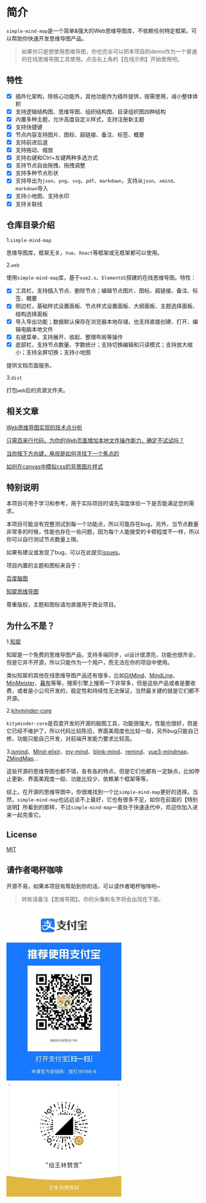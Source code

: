 # 简介

`simple-mind-map`是一个简单&强大的Web思维导图库，不依赖任何特定框架。可以帮助你快速开发思维导图产品。

> 如果你只是想使用思维导图，你也完全可以把本项目的demo作为一个普通的在线思维导图工具使用。点击右上角的【在线示例】开始使用吧。

## 特性

- [x] 插件化架构，除核心功能外，其他功能作为插件提供，按需使用，减小整体体积
- [x] 支持逻辑结构图、思维导图、组织结构图、目录组织图四种结构
- [x] 内置多种主题，允许高度自定义样式，支持注册新主题
- [x] 支持快捷键
- [x] 节点内容支持图片、图标、超链接、备注、标签、概要
- [x] 支持前进后退
- [x] 支持拖动、缩放
- [x] 支持右键和Ctrl+左键两种多选方式
- [x] 支持节点自由拖拽、拖拽调整
- [x] 支持多种节点形状
- [x] 支持导出为`json`、`png`、`svg`、`pdf`、`markdown`，支持从`json`、`xmind`、`markdown`导入
- [x] 支持小地图、支持水印
- [x] 支持关联线

## 仓库目录介绍

1.`simple-mind-map`

思维导图库，框架无关，`Vue`、`React`等框架或无框架都可以使用。

2.`web`

使用`simple-mind-map`库，基于`vue2.x`、`ElementUI`搭建的在线思维导图。特性：

- [x] 工具栏，支持插入节点、删除节点；编辑节点图片、图标、超链接、备注、标签、概要
- [x] 侧边栏，基础样式设置面板、节点样式设置面板、大纲面板、主题选择面板、结构选择面板
- [x] 导入导出功能；数据默认保存在浏览器本地存储，也支持直接创建、打开、编辑电脑本地文件
- [x] 右键菜单，支持展开、收起、整理布局等操作
- [x] 底部栏，支持节点数量、字数统计；支持切换编辑和只读模式；支持放大缩小；支持全屏切换；支持小地图

提供文档页面服务。

3.`dist`

打包`web`后的资源文件夹。

## 相关文章

[Web思维导图实现的技术点分析](https://juejin.cn/post/6987711560521089061)

[只需百来行代码，为你的Web页面增加本地文件操作能力，确定不试试吗？](https://juejin.cn/post/7157681502506090510)

[当你按下方向键，电视是如何寻找下一个焦点的](https://juejin.cn/post/7199666255883927612)

[如何在canvas中模拟css的背景图片样式](https://juejin.cn/post/7204854015463538744)

## 特别说明

本项目可用于学习和参考，用于实际项目时请先深度体验一下是否能满足您的需求。

本项目可能没有完整测试到每一个功能点，所以可能存在bug，另外，当节点数量非常多的时候，性能也存在一些问题，因为每个人能接受的卡顿程度不一样，所以你可以自行测试节点数量上限。

如果有建议或发现了bug，可以在此提交[issues](https://github.com/wanglin2/mind-map/issues)。

项目内置的主题和图标来自于：

[百度脑图](https://naotu.baidu.com/)

[知犀思维导图](https://www.zhixi.com/)

尊重版权，主题和图标请勿直接用于商业项目。

## 为什么不是？

1.[知犀](https://www.zhixi.com/)

知犀是一个免费的思维导图产品，支持多端同步，ui设计很漂亮，功能也很齐全，但是它并不开源，所以只能作为一个用户，而无法在你的项目中使用。

类似知犀的其他在线思维导图产品还有很多，比如[GitMind](https://gitmind.cn/)、[MindLine](http://www.mindline.cn/)、[MinMeister](https://www.mindmeister.com/zh)、[幕布](https://mubu.com/)等等，搜索引擎上搜索一下非常多，但是这些产品或者是要收费，或者是小公司开发的，稳定性和持续性无法保证，当然最关键的就是它们都不开源。

2.[kityminder-core](https://github.com/fex-team/kityminder-core)

`kityminder-core`是百度开发的开源的脑图工具，功能很强大，性能也很好，但是它已经不维护了，所以代码比较陈旧，界面美观度也比较一般，另外bug只能自己修，功能只能自己开发，对前端开发能力要求比较高。

3.[jsmind](https://github.com/hizzgdev/jsmind)、[Mind-elixir](https://github.com/ssshooter/mind-elixir-core)、[my-mind](https://github.com/ondras/my-mind)、[blink-mind](https://github.com/awehook/blink-mind)、[remind](https://github.com/luvsic3/remind)、[vue3-mindmap](https://github.com/hellowuxin/vue3-mindmap)、[ZMindMap](https://github.com/zyascend/ZMindMap)...

这些开源的思维导图也都不错，各有各的特点，但是它们也都有一定缺点，比如停止更新、界面美观度一般、功能比较少、依赖某个框架等等。

综上，在开源的思维导图中，你很难找到一个比`simple-mind-map`更好的选择。当然，`simple-mind-map`也远远谈不上最好，它也有很多不足，如你在前面的【特别说明】所看到的那样，不过`simple-mind-map`一直处于快速迭代中，欢迎你加入进来一起完善它。


## License

[MIT](https://opensource.org/licenses/MIT)

## 请作者喝杯咖啡

开源不易，如果本项目有帮助到你的话，可以请作者喝杯咖啡哟~

> 转账请备注【思维导图】。你的头像和名字将会出现在下面。

<img src="../../../../assets/img/alipay.jpg" style="width: 300px" />

<img src="../../../../assets/img/wechat.jpg" style="width: 300px" />